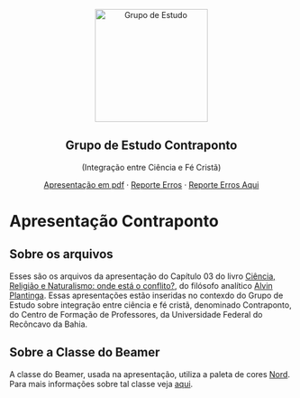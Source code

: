 <p align="center">
 <img width="200px" src="https://github.com/icaro-freire/apresentacao_CAP-03_acao-de-Deus-no-mundo/blob/master/figs/logo_contraponto.svg" align="center" alt="Grupo de Estudo" />
 <h2 align="center">Grupo de Estudo Contraponto</h2>
 <p align="center">(Integração entre Ciência e Fé Cristã)</p>
</p>

<p align="center">
    <a href="https://github.com/icaro-freire/apresentacao_CAP-03_acao-de-Deus-no-mundo/blob/master/apresentacao_CAP-03_acao-de-Deus.pdf">Apresentação em pdf</a>
    ·
    <a href="https://github.com/anuraghazra/github-readme-stats/issues/new/choose">Reporte Erros</a>
    ·
    <a href="https://github.com/icaro-freire/apresentacao_CAP-03_acao-de-Deus-no-mundo/issues/new">Reporte Erros Aqui</a>
  </p>
  
# Apresentação Contraponto

## Sobre os arquivos

Esses são os arquivos da apresentação do Capítulo 03 do livro [Ciência, 
Religião e Naturalismo: onde está o conflito?][CRN], do filósofo analítico 
[Alvin Plantinga][AP].
Essas apresentações estão inseridas no contexdo do Grupo de Estudo sobre 
integração entre ciência e fé cristã, denominado Contraponto, do Centro de
Formação de Professores, da Universidade Federal do Recôncavo da Bahia.

[CRN]: https://www.cristaosnaciencia.org.br/produto/ciencia-religiao-e-naturalismo/
[AP]: https://pt.wikipedia.org/wiki/Alvin_Plantinga

## Sobre a Classe do Beamer

A classe do Beamer, usada na apresentação, utiliza a paleta de cores [Nord][COR].
Para mais informações sobre tal classe veja [aqui][NORD].

[COR]: https://www.nordtheme.com/
[NORD]: https://github.com/junwei-wang/beamerthemeNord
